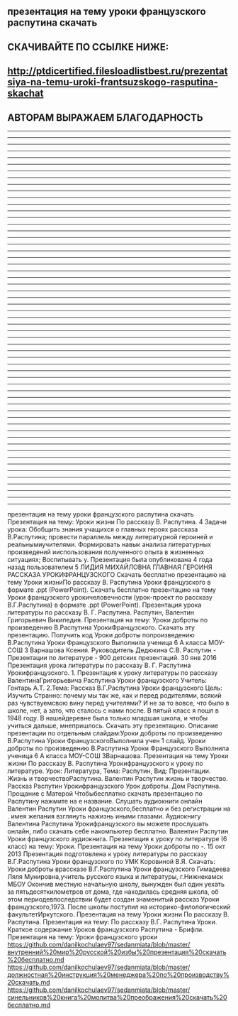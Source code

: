 презентация на тему уроки французского распутина скачать
--------------------------------------------------
СКАЧИВАЙТЕ ПО ССЫЛКЕ НИЖЕ:
--------------------------------------------------
http://ptdicertified.filesloadlistbest.ru/prezentatsiya-na-temu-uroki-frantsuzskogo-rasputina-skachat
--------------------------------------------------
АВТОРАМ ВЫРАЖАЕМ БЛАГОДАРНОСТЬ
--------------------------------------------------
--------------------------------------------------
--------------------------------------------------
--------------------------------------------------
--------------------------------------------------
--------------------------------------------------
--------------------------------------------------
--------------------------------------------------
--------------------------------------------------
--------------------------------------------------
--------------------------------------------------
--------------------------------------------------
--------------------------------------------------
--------------------------------------------------
--------------------------------------------------
--------------------------------------------------
--------------------------------------------------
--------------------------------------------------
--------------------------------------------------
--------------------------------------------------
--------------------------------------------------
--------------------------------------------------
--------------------------------------------------
--------------------------------------------------
--------------------------------------------------
--------------------------------------------------
--------------------------------------------------
--------------------------------------------------
--------------------------------------------------
--------------------------------------------------
--------------------------------------------------
--------------------------------------------------
--------------------------------------------------
--------------------------------------------------
--------------------------------------------------
--------------------------------------------------
--------------------------------------------------
--------------------------------------------------
--------------------------------------------------
--------------------------------------------------
--------------------------------------------------
--------------------------------------------------
--------------------------------------------------
--------------------------------------------------
--------------------------------------------------
--------------------------------------------------
--------------------------------------------------
--------------------------------------------------
--------------------------------------------------
--------------------------------------------------
--------------------------------------------------
--------------------------------------------------
--------------------------------------------------
--------------------------------------------------
--------------------------------------------------
--------------------------------------------------
--------------------------------------------------
--------------------------------------------------
презентация на тему уроки французского распутина скачать Презентация на тему: Уроки жизни По рассказу В. Распутина. 4 Задачи урока: Обобщить знания учащихся о главных героях рассказа В.Распутина; провести параллель между литературной героиней и реальнымиучителями. Формировать навык анализа литературных произведений ииспользования полученного опыта в жизненных ситуациях; Воспитывать у. Презентация была опубликована 4 года назад пользователем 5 ЛИДИЯ МИХАЙЛОВНА  ГЛАВНАЯ ГЕРОИНЯ РАССКАЗА УРОКИФРАНЦУЗСКОГО   Скачать бесплатно презентацию на тему Уроки жизниПо рассказу В. Распутина Уроки французского в формате .ppt (PowerPoint). Скачать бесплатно презентацию на тему Уроки французского  урокичеловечности (урок-проект по рассказу В.Г.Распутина) в формате .ppt (PowerPoint). Презентация урока литературы по рассказу В. Г. Распутина. Распутин, Валентин Григорьевич  Википедия. Презентация на тему: Уроки доброты по произведению В.Распутина УрокиФранцузского. Скачать эту презентацию. Получить код  Уроки доброты попроизведению В.Распутина Уроки Французского Выполнила ученица 6 А класса МОУ-СОШ 3 Варнашова Ксения. Руководитель Дедюкина С.В. Распутин - Презентации по литературе - 900 детских презентаций. 30 янв 2016  Презентация урока литературы по рассказу В. Г. Распутина Урокифранцузского. 1. Презентация к уроку литературы по рассказу ВалентинаГригорьевича Распутина  Уроки французского Учитель: Гонтарь А.Т. 2.Тема: Рассказ В.Г.Распутина Уроки французского Цель: Изучить
Странно: почему мы так же, как и перед родителями, всякий раз чувствуемсвою вину перед учителями? И не за то вовсе, что было в школе,  нет, а зато, что сталось с нами после. В пятый класс я пошл в 1948 году. В нашейдеревне была только младшая школа, и чтобы учиться дальше, мнепришлось. Скачать эту презентацию. Описание презентации по отдельным слайдам:Уроки доброты по произведению В.Распутина Уроки ФранцузскогоВыполнила учен 1 слайд. Уроки доброты по произведению В.Распутина Уроки Французского Выполнила ученица 6 А класса МОУ-СОШ 3Варнашова. Презентация на тему Уроки жизни По рассказу В. Распутина Урокифранцузского к уроку по литературе. Урок: Литература, Тема: Распутин, Вид: Презентации.  Жизнь и творчествоРаспутина. Валентин Распутин жизнь и творчество. Рассказ Распутин Урокифранцузского Урок доброты. Дом Распутина. Прощание с Матерой  Чтобыбесплатно скачать презентацию по Распутину нажмите на е название. Слушать аудиокниги онлайн  Валентин Распутин Уроки французского,бесплатно и без регистрации на .  имея желания взглянуть нажизнь иными глазами. Аудиокнигу Валентина Распутина Урокифранцузского вы можете прослушать онлайн, либо скачать себе накомпьютер бесплатно. Валентин Распутин Уроки французского аудиокнига. Презентация к уроку по литературе (6 класс) на тему: Уроки. Презентация на тему Уроки доброты по  -. 15 окт 2013  Презентация подготовлена к уроку литературы по рассказу В.Г.Распутина Уроки французского по УМК Коровиной В.Я.  Скачать:  Уроки доброты врассказе В.Г.Распутина Уроки французского Гимадеева Ляля Мунировна,учитель русского языка и литературы, г.Нижнекамск МБОУ
Окончив местную начальную школу, вынужден был один уехать за пятьдесяткилометров от дома, где находилась средняя школа, об этом периодевпоследствии будет создан знаменитый рассказ Уроки французского,1973. После школы поступил на историко-филологический факультетИркутского. Презентация на тему Уроки жизни По рассказу В. Распутина. Презентация на тему: По рассказу В.Г. Распутина Уроки. Краткое содержание Уроков французского Распутина - Брифли. Презентация на тему: Уроки французского  уроки
https://github.com/danilkochulaev97/sedanmiata/blob/master/внутренний%20мир%20русской%20избы%20презентация%20скачать%20бесплатно.md
https://github.com/danilkochulaev97/sedanmiata/blob/master/должностная%20инструкция%20менеджера%20по%20производству%20скачать.md
https://github.com/danilkochulaev97/sedanmiata/blob/master/синельников%20книга%20молитва%20преображения%20скачать%20бесплатно.md